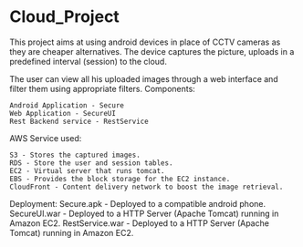# Cloud_Project

This project aims at using android devices in place of CCTV cameras as they are cheaper alternatives. The device captures the picture,
uploads in a predefined interval (session) to the cloud.

The user can view all his uploaded images through a web interface and filter them using appropriate filters.
Components:

    Android Application - Secure
    Web Application - SecureUI
    Rest Backend service - RestService

AWS Service used:

    S3 - Stores the captured images.
    RDS - Store the user and session tables.
    EC2 - Virtual server that runs tomcat.
    EBS - Provides the block storage for the EC2 instance.
    CloudFront - Content delivery network to boost the image retrieval.

Deployment:
Secure.apk - Deployed to a compatible android phone. 
SecureUI.war - Deployed to a HTTP Server (Apache Tomcat) running in Amazon EC2. 
RestService.war - Deployed to a HTTP Server (Apache Tomcat) running in Amazon EC2.
